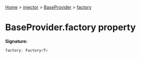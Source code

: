 [Home](./index) &gt; [injector](./injector.md) &gt; [BaseProvider](./injector.baseprovider.md) &gt; [factory](./injector.baseprovider.factory.md)

# BaseProvider.factory property


**Signature:**
```javascript
factory: Factory<T>
```
